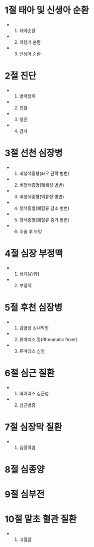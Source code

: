 # 1절 태아 및 신생아 순환
- 1. 태아순환
- 2. 이행기 순환
- 3. 신생아 순환
# 2절 진단
- 1. 병력청취
- 2. 진찰
- 3. 청진
- 4. 검사
# 3절 선천 심장병
- 1. 비청색증형(좌우 단락 병변)
- 2. 비청색증형(폐쇄성 병변)
- 3. 비청색증형(역류성 병변)
- 4. 청색증형(폐혈류 감소 병변)
- 5. 청색증형(폐혈류 증가 병변)
- 6. 수술 후 보양
# 4절 심장 부정맥
- 1. 심계(心悸)
- 2. 부정맥
# 5절 후천 심장병
- 1. 감염성 심내막염
- 2. 류마티스 열(Rheumatic fever)
- 3. 류마티스 심염
# 6절 심근 질환
- 1. 바이러스 심근염
- 2. 심근병증
# 7절 심장막 질환
- 1. 심장막염
# 8절 심종양
# 9절 심부전
# 10절 말초 혈관 질환
- 1. 고혈압
